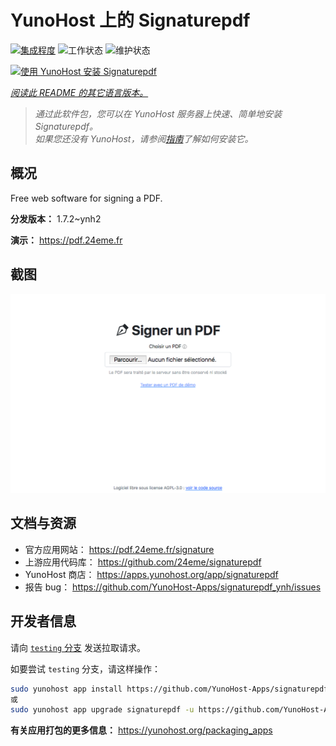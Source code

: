 <!--
注意：此 README 由 <https://github.com/YunoHost/apps/tree/master/tools/readme_generator> 自动生成
请勿手动编辑。
-->

# YunoHost 上的 Signaturepdf

[![集成程度](https://apps.yunohost.org/badge/integration/signaturepdf)](https://ci-apps.yunohost.org/ci/apps/signaturepdf/)
![工作状态](https://apps.yunohost.org/badge/state/signaturepdf)
![维护状态](https://apps.yunohost.org/badge/maintained/signaturepdf)

[![使用 YunoHost 安装 Signaturepdf](https://install-app.yunohost.org/install-with-yunohost.svg)](https://install-app.yunohost.org/?app=signaturepdf)

*[阅读此 README 的其它语言版本。](./ALL_README.md)*

> *通过此软件包，您可以在 YunoHost 服务器上快速、简单地安装 Signaturepdf。*  
> *如果您还没有 YunoHost，请参阅[指南](https://yunohost.org/install)了解如何安装它。*

## 概况

Free web software for signing a PDF.

**分发版本：** 1.7.2~ynh2

**演示：** <https://pdf.24eme.fr>

## 截图

![Signaturepdf 的截图](./doc/screenshots/screenshot.png)

## 文档与资源

- 官方应用网站： <https://pdf.24eme.fr/signature>
- 上游应用代码库： <https://github.com/24eme/signaturepdf>
- YunoHost 商店： <https://apps.yunohost.org/app/signaturepdf>
- 报告 bug： <https://github.com/YunoHost-Apps/signaturepdf_ynh/issues>

## 开发者信息

请向 [`testing` 分支](https://github.com/YunoHost-Apps/signaturepdf_ynh/tree/testing) 发送拉取请求。

如要尝试 `testing` 分支，请这样操作：

```bash
sudo yunohost app install https://github.com/YunoHost-Apps/signaturepdf_ynh/tree/testing --debug
或
sudo yunohost app upgrade signaturepdf -u https://github.com/YunoHost-Apps/signaturepdf_ynh/tree/testing --debug
```

**有关应用打包的更多信息：** <https://yunohost.org/packaging_apps>
